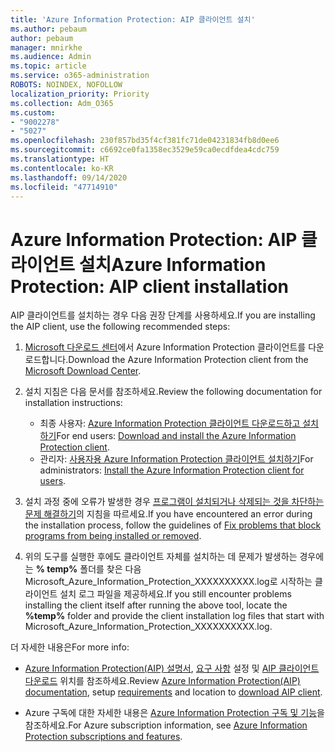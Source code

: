 ```yaml
---
title: 'Azure Information Protection: AIP 클라이언트 설치'
ms.author: pebaum
author: pebaum
manager: mnirkhe
ms.audience: Admin
ms.topic: article
ms.service: o365-administration
ROBOTS: NOINDEX, NOFOLLOW
localization_priority: Priority
ms.collection: Adm_O365
ms.custom:
- "9002278"
- "5027"
ms.openlocfilehash: 230f857bd35f4cf381fc71de04231834fb8d0ee6
ms.sourcegitcommit: c6692ce0fa1358ec3529e59ca0ecdfdea4cdc759
ms.translationtype: HT
ms.contentlocale: ko-KR
ms.lasthandoff: 09/14/2020
ms.locfileid: "47714910"
---
```

# <a name="azure-information-protection-aip-client-installation"></a><span data-ttu-id="3d337-102">Azure Information Protection: AIP 클라이언트 설치</span><span class="sxs-lookup"><span data-stu-id="3d337-102">Azure Information Protection: AIP client installation</span></span>

<span data-ttu-id="3d337-103">AIP 클라이언트를 설치하는 경우 다음 권장 단계를 사용하세요.</span><span class="sxs-lookup"><span data-stu-id="3d337-103">If you are installing the AIP client, use the following recommended steps:</span></span>

1. <span data-ttu-id="3d337-104">[Microsoft 다운로드 센터](https://www.microsoft.com/download/details.aspx?id=53018)에서 Azure Information Protection 클라이언트를 다운로드합니다.</span><span class="sxs-lookup"><span data-stu-id="3d337-104">Download the Azure Information Protection client from the [Microsoft Download Center](https://www.microsoft.com/download/details.aspx?id=53018).</span></span>

2. <span data-ttu-id="3d337-105">설치 지침은 다음 문서를 참조하세요.</span><span class="sxs-lookup"><span data-stu-id="3d337-105">Review the following documentation for installation instructions:</span></span>

    - <span data-ttu-id="3d337-106">최종 사용자: [Azure Information Protection 클라이언트 다운로드하고 설치하기](https://docs.microsoft.com/azure/information-protection/rms-client/install-client-app)</span><span class="sxs-lookup"><span data-stu-id="3d337-106">For end users: [Download and install the Azure Information Protection client](https://docs.microsoft.com/azure/information-protection/rms-client/install-client-app).</span></span>
    - <span data-ttu-id="3d337-107">관리자: [사용자용 Azure Information Protection 클라이언트 설치하기](https://docs.microsoft.com/azure/information-protection/rms-client/client-admin-guide-install)</span><span class="sxs-lookup"><span data-stu-id="3d337-107">For administrators: [Install the Azure Information Protection client for users](https://docs.microsoft.com/azure/information-protection/rms-client/client-admin-guide-install).</span></span>

3. <span data-ttu-id="3d337-108">설치 과정 중에 오류가 발생한 경우 [프로그램이 설치되거나 삭제되는 것을 차단하는 문제 해결하기](https://support.microsoft.com/help/17588/windows-fix-problems-that-block-programs-being-installed-or-removed)의 지침을 따르세요.</span><span class="sxs-lookup"><span data-stu-id="3d337-108">If you have encountered an error during the installation process, follow the guidelines of [Fix problems that block programs from being installed or removed](https://support.microsoft.com/help/17588/windows-fix-problems-that-block-programs-being-installed-or-removed).</span></span>

4. <span data-ttu-id="3d337-109">위의 도구를 실행한 후에도 클라이언트 자체를 설치하는 데 문제가 발생하는 경우에는 **% temp%** 폴더를 찾은 다음 Microsoft_Azure_Information_Protection_XXXXXXXXXX.log로 시작하는 클라이언트 설치 로그 파일을 제공하세요.</span><span class="sxs-lookup"><span data-stu-id="3d337-109">If you still encounter problems installing the client itself after running the above tool, locate the **%temp%** folder and provide the client installation log files that start with Microsoft_Azure_Information_Protection_XXXXXXXXXX.log.</span></span>

<span data-ttu-id="3d337-110">더 자세한 내용은</span><span class="sxs-lookup"><span data-stu-id="3d337-110">For more info:</span></span>

- <span data-ttu-id="3d337-111">[Azure Information Protection(AIP) 설명서](https://docs.microsoft.com/azure/information-protection/what-is-information-protection), [요구 사항](https://docs.microsoft.com/azure/information-protection/get-started/requirements) 설정 및 [AIP 클라이언트 다운로드](https://www.microsoft.com/download/details.aspx?id=53018) 위치를 참조하세요.</span><span class="sxs-lookup"><span data-stu-id="3d337-111">Review [Azure Information Protection(AIP) documentation](https://docs.microsoft.com/azure/information-protection/what-is-information-protection), setup [requirements](https://docs.microsoft.com/azure/information-protection/get-started/requirements) and location to [download AIP client](https://www.microsoft.com/download/details.aspx?id=53018).</span></span>

- <span data-ttu-id="3d337-112">Azure 구독에 대한 자세한 내용은 [Azure Information Protection 구독 및 기능](https://azure.microsoft.com/pricing/details/information-protection)을 참조하세요.</span><span class="sxs-lookup"><span data-stu-id="3d337-112">For Azure subscription information, see [Azure Information Protection subscriptions and features](https://azure.microsoft.com/pricing/details/information-protection).</span></span>
